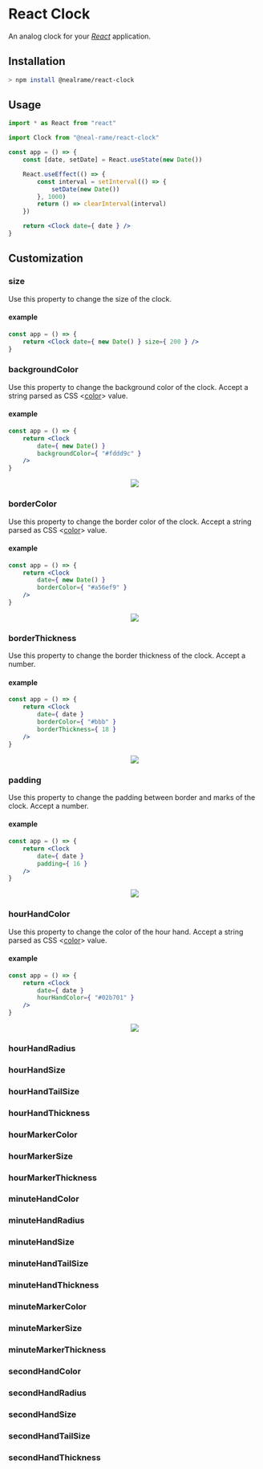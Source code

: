 # React Clock

An analog clock for your [_React_](https://reactjs.org) application.

## Installation

```sh
> npm install @nealrame/react-clock
```

## Usage

```jsx
import * as React from "react"

import Clock from "@neal-rame/react-clock"

const app = () => {
    const [date, setDate] = React.useState(new Date())

    React.useEffect(() => {
        const interval = setInterval(() => {
            setDate(new Date())
        }, 1000)
        return () => clearInterval(interval)
    })

    return <Clock date={ date } />
}
```

## Customization

### size
Use this property to change the size of the clock.

#### example
```jsx
const app = () => {
    return <Clock date={ new Date() } size={ 200 } />
}
```

### backgroundColor
Use this property to change the background color of the clock. Accept a string
parsed as CSS <[color](https://developer.mozilla.org/en-US/docs/Web/CSS/color_value)> value.

#### example
```jsx
const app = () => {
    return <Clock
        date={ new Date() }
        backgroundColor={ "#fddd9c" }
    />
}
```

<p align="center"><img src="./docs/images/background_color.png"/></p>

### borderColor
Use this property to change the border color of the clock. Accept a string
parsed as CSS <[color](https://developer.mozilla.org/en-US/docs/Web/CSS/color_value)> value.

#### example
```jsx
const app = () => {
    return <Clock
        date={ new Date() }
        borderColor={ "#a56ef9" }
    />
}
```

<p align="center"><img src="./docs/images/border_color.png"/></p>

### borderThickness
Use this property to change the border thickness of the clock. Accept a number.

#### example
```jsx
const app = () => {
    return <Clock
        date={ date }
        borderColor={ "#bbb" }
        borderThickness={ 18 }
    />
}
```

<p align="center"><img src="./docs/images/border_thickness.png"/></p>

### padding
Use this property to change the padding between border and marks of the clock.
Accept a number.

#### example
```jsx
const app = () => {
    return <Clock
        date={ date }
        padding={ 16 }
    />
}
```

<p align="center"><img src="./docs/images/padding.png"/></p>

### hourHandColor
Use this property to change the color of the hour hand. Accept a string
parsed as CSS <[color](https://developer.mozilla.org/en-US/docs/Web/CSS/color_value)> value.

#### example
```jsx
const app = () => {
    return <Clock
        date={ date }
        hourHandColor={ "#02b701" }
    />
}
```

<p align="center"><img src="./docs/images/hour_hand_color.png"/></p>

### hourHandRadius

### hourHandSize

### hourHandTailSize

### hourHandThickness

### hourMarkerColor

### hourMarkerSize

### hourMarkerThickness

### minuteHandColor

### minuteHandRadius

### minuteHandSize

### minuteHandTailSize

### minuteHandThickness

### minuteMarkerColor

### minuteMarkerSize

### minuteMarkerThickness

### secondHandColor

### secondHandRadius

### secondHandSize

### secondHandTailSize

### secondHandThickness
